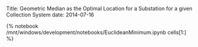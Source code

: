 Title: Geometric Median as the Optimal Location for a Substation for a given Collection System
date: 2014-07-16

{% notebook /mnt/windows/development/notebooks/EuclideanMinimum.ipynb cells[1:] %}